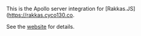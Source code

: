 This is the Apollo server integration for [Rakkas.JS](https://rakkas.cyco130.co.

See the [website](https://rakkasjs.org) for details.